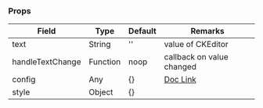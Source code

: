 ### Props

| Field            | Type     | Default | Remarks                                                                 |
| ---------------- | -------- | ------- | ----------------------------------------------------------------------- |
| text             | String   | ''      | value of CKEditor                                                       |
| handleTextChange | Function | noop    | callback on value changed                                               |
| config           | Any      | {}      | [Doc Link](https://ckeditor.com/docs/ckeditor4/latest/guide/index.html) |
| style            | Object   | {}      |                                                                         |
